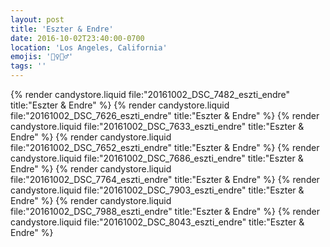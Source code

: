 ```yaml
---
layout: post
title: 'Eszter & Endre'
date: 2016-10-02T23:40:00-0700
location: 'Los Angeles, California'
emojis: '👰‍♀️🤵‍♂️'
tags: ''
---
```


{% render candystore.liquid file:"20161002_DSC_7482_eszti_endre" title:"Eszter & Endre" %}
{% render candystore.liquid file:"20161002_DSC_7626_eszti_endre" title:"Eszter & Endre" %}
{% render candystore.liquid file:"20161002_DSC_7633_eszti_endre" title:"Eszter & Endre" %}
{% render candystore.liquid file:"20161002_DSC_7652_eszti_endre" title:"Eszter & Endre" %}
{% render candystore.liquid file:"20161002_DSC_7686_eszti_endre" title:"Eszter & Endre" %}
{% render candystore.liquid file:"20161002_DSC_7764_eszti_endre" title:"Eszter & Endre" %}
{% render candystore.liquid file:"20161002_DSC_7903_eszti_endre" title:"Eszter & Endre" %}
{% render candystore.liquid file:"20161002_DSC_7988_eszti_endre" title:"Eszter & Endre" %}
{% render candystore.liquid file:"20161002_DSC_8043_eszti_endre" title:"Eszter & Endre" %}
